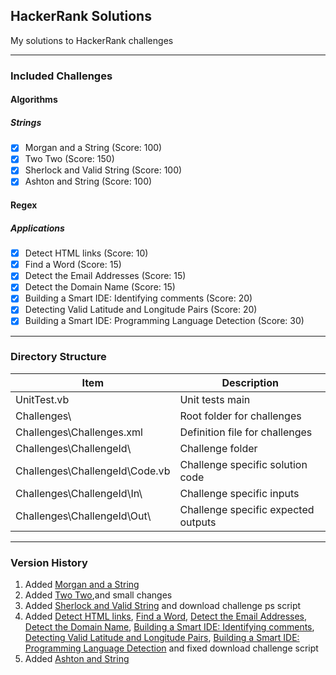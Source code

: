 ## HackerRank Solutions
My solutions to HackerRank challenges

---
### Included Challenges
#### Algorithms
##### Strings
- [x] Morgan and a String (Score: 100)
- [x] Two Two (Score: 150)
- [x] Sherlock and Valid String (Score: 100)
- [x] Ashton and String (Score: 100)

#### Regex
##### Applications
- [x] Detect HTML links (Score: 10)
- [x] Find a Word (Score: 15)
- [x] Detect the Email Addresses (Score: 15)
- [x] Detect the Domain Name (Score: 15)
- [x] Building a Smart IDE: Identifying comments (Score: 20)
- [x] Detecting Valid Latitude and Longitude Pairs (Score: 20)
- [x] Building a Smart IDE: Programming Language Detection (Score: 30)

---
### Directory Structure

Item | Description
---- | -----------
UnitTest.vb | Unit tests main
Challenges\ | Root folder for challenges
Challenges\Challenges.xml | Definition file for challenges
Challenges\ChallengeId\ | Challenge folder
Challenges\ChallengeId\Code.vb | Challenge specific solution code
Challenges\ChallengeId\In\ | Challenge specific inputs
Challenges\ChallengeId\Out\ | Challenge specific expected outputs

---
### Version History
1. Added [Morgan and a String](https://www.hackerrank.com/challenges/morgan-and-a-string)
2. Added [Two Two](https://www.hackerrank.com/challenges/two-two),and small changes
3. Added [Sherlock and Valid String](https://www.hackerrank.com/challenges/sherlock-and-valid-string) and download challenge ps script
4. Added [Detect HTML links](https://www.hackerrank.com/challenges/detect-html-links), [Find a Word](https://www.hackerrank.com/challenges/find-a-word), [Detect the Email Addresses](https://www.hackerrank.com/challenges/detect-the-email-addresses), [Detect the Domain Name](https://www.hackerrank.com/challenges/detect-the-domain-name), [Building a Smart IDE: Identifying comments](https://www.hackerrank.com/challenges/ide-identifying-comments), [Detecting Valid Latitude and Longitude Pairs](https://www.hackerrank.com/challenges/detecting-valid-latitude-and-longitude), [Building a Smart IDE: Programming Language Detection](https://www.hackerrank.com/challenges/programming-language-detection) and fixed download challenge script
5. Added [Ashton and String](https://www.hackerrank.com/challenges/ashton-and-string)